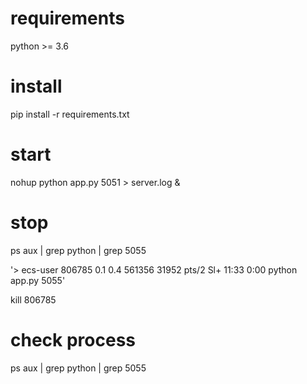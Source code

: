 # requirements
python >=  3.6

# install 
pip install -r requirements.txt


# start
nohup python app.py 5051 > server.log &

# stop
ps aux | grep python | grep 5055

  '> ecs-user  806785  0.1  0.4 561356 31952 pts/2    Sl+  11:33   0:00 python app.py 5055'
  
kill 806785


# check process
ps aux | grep python | grep 5055
